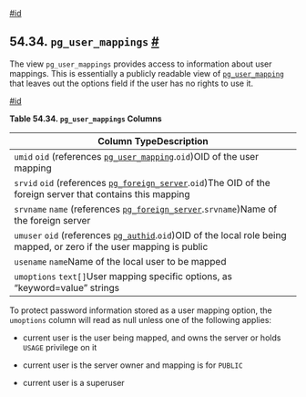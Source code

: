 [#id](#VIEW-PG-USER-MAPPINGS)

## 54.34. `pg_user_mappings` [#](#VIEW-PG-USER-MAPPINGS)

The view `pg_user_mappings` provides access to information about user mappings. This is essentially a publicly readable view of [`pg_user_mapping`](catalog-pg-user-mapping) that leaves out the options field if the user has no rights to use it.

[#id](#id-1.10.5.38.4)

**Table 54.34. `pg_user_mappings` Columns**

| Column TypeDescription                                                                                                                      |
| ------------------------------------------------------------------------------------------------------------------------------------------- |
| `umid` `oid` (references [`pg_user_mapping`](catalog-pg-user-mapping).`oid`)OID of the user mapping                                         |
| `srvid` `oid` (references [`pg_foreign_server`](catalog-pg-foreign-server).`oid`)The OID of the foreign server that contains this mapping   |
| `srvname` `name` (references [`pg_foreign_server`](catalog-pg-foreign-server).`srvname`)Name of the foreign server                          |
| `umuser` `oid` (references [`pg_authid`](catalog-pg-authid).`oid`)OID of the local role being mapped, or zero if the user mapping is public |
| `usename` `name`Name of the local user to be mapped                                                                                         |
| `umoptions` `text[]`User mapping specific options, as “keyword=value” strings                                                               |

To protect password information stored as a user mapping option, the `umoptions` column will read as null unless one of the following applies:

- current user is the user being mapped, and owns the server or holds `USAGE` privilege on it

- current user is the server owner and mapping is for `PUBLIC`

- current user is a superuser
